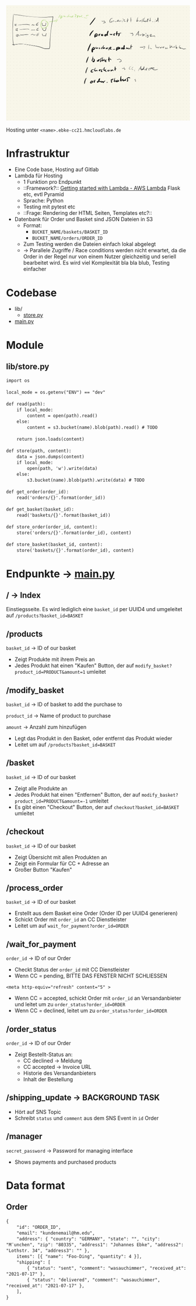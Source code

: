 ![Untitled (Draft)-1.jpeg](Webshop.assets/Untitled%20(Draft)-1.jpeg)

Hosting unter `<name>.ebke-cc21.hmcloudlabs.de`

# Infrastruktur

- Eine Code base, Hosting auf Gitlab
- Lambda für Hosting
   - 1 Funktion pro Endpunkt
   - ::Framework?:: [Getting started with Lambda - AWS Lambda](https://docs.aws.amazon.com/lambda/latest/dg/getting-started.html) Flask etc, evtl Pyramid
   - Sprache: Python
   - Testing mit pytest etc
   - ::Frage: Rendering der HTML Seiten, Templates etc?::
- Datenbank für Order und Basket sind JSON Dateien in S3
   - Format:
      - `BUCKET_NAME/baskets/BASKET_ID`
      - `BUCKET_NAME/orders/ORDER_ID`
   - Zum Testing werden die Dateien einfach lokal abgelegt
   - \-> Parallele Zugriffe / Race conditions werden nicht erwartet, da die Order in der Regel nur von einem Nutzer gleichzeitig und seriell bearbeitet wird. Es wird viel Komplexität bla bla blub, Testing einfacher

# Codebase

- lib/
   - [store.py](http://store.py)
- [main.py](http://main.py)

# Module

## lib/store.py

```other
import os

local_mode = os.getenv("ENV") == "dev"

def read(path):
	if local_mode:
		content = open(path).read()
	else:
		content = s3.bucket(name).blob(path).read() # TODO

	return json.loads(content)

def store(path, content):
	data = json.dumps(content)
	if local_mode:
		open(path, 'w').write(data)
	else:
		s3.bucket(name).blob(path).write(data) # TODO

def get_order(order_id):
	read('orders/{}'.format(order_id))

def get_basket(basket_id):
	read('baskets/{}'.format(basket_id))

def store_order(order_id, content):
	store('orders/{}'.format(order_id), content)

def store_basket(basket_id, content):
	store('baskets/{}'.format(order_id), content)
```

# Endpunkte -> [main.py](http://main.py)

## / -> Index

Einstiegsseite. Es wird lediglich eine `basket_id` per UUID4 und umgeleitet auf `/products?basket_id=BASKET`

## /products

`basket_id` -> ID of our basket

- Zeigt Produkte mit ihrem Preis an
- Jedes Produkt hat einen "Kaufen" Button, der auf `modify_basket?product_id=PRODUCT&amount=1` umleitet

## /modify_basket

`basket_id` -> ID of basket to add the purchase to

`product_id` -> Name of product to purchase

`amount` -> Anzahl zum hinzufügen

- Legt das Produkt in den Basket, oder entfernt das Produkt wieder
- Leitet um auf `/products?basket_id=BASKET`

## /basket

`basket_id` -> ID of our basket

- Zeigt alle Produkte an
- Jedes Produkt hat einen "Entfernen" Button, der auf `modify_basket?product_id=PRODUCT&amount=-1` umleitet
- Es gibt einen "Checkout" Button, der auf `checkout?basket_id=BASKET` umleitet

## /checkout

`basket_id` -> ID of our basket

- Zeigt Übersicht mit allen Produkten an
- Zeigt ein Formular für CC + Adresse an
- Großer Button "Kaufen"

## /process_order

`basket_id` -> ID of our basket

- Erstellt aus dem Basket eine Order (Order ID per UUID4 generieren)
- Schickt Order mit `order_id` an CC Dienstleister
- Leitet um auf `wait_for_payment?order_id=ORDER`

## /wait_for_payment

`order_id` -> ID of our Order

- Checkt Status der `order_id` mit CC Dienstleister
- Wenn CC = pending, BITTE DAS FENSTER NICHT SCHLIESSEN

```other
<meta http-equiv="refresh" content="5" >
```

- Wenn CC = accepted, schickt Order mit `order_id` an Versandanbieter und leitet um zu `order_status?order_id=ORDER`
- Wenn CC = declined, leitet um zu `order_status?order_id=ORDER`

## /order_status

`order_id` -> ID of our Order

- Zeigt Bestellt-Status an:
   - CC declined -> Meldung
   - CC accepted -> Invoice URL
   - Historie des Versandanbieters
   - Inhalt der Bestellung

## /shipping_update -> BACKGROUND TASK

- Hört auf SNS Topic
- Schreibt `status` und `comment` aus dem SNS Event in `id` Order

## /manager

`secret_password` -> Password for managing interface

- Shows payments and purchased products

# Data format

## Order

```other
{
	"id": "ORDER_ID",
	"email": "kundenemail@hm.edu",
	"address": { "country": "GERMANY", "state": "", "city": "M¨unchen", "zip": "80335", "address1": "Johannes Ebke", "address2": "Lothstr. 34", "address3": "" },
	items": [{ "name": "Foo-Ding", "quantity": 4 }],
	"shipping": [
		{ "status": "sent", "comment": "wasauchimmer", "received_at": "2021-07-17" },
		{ "status": "delivered", "comment": "wasauchimmer", "received_at": "2021-07-17" },
	],
}
```



